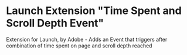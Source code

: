# Launch Extension "Time Spent and Scroll Depth Event"

Extension for Launch, by Adobe - Adds an Event that triggers after combination of time spent on page and scroll depth reached
